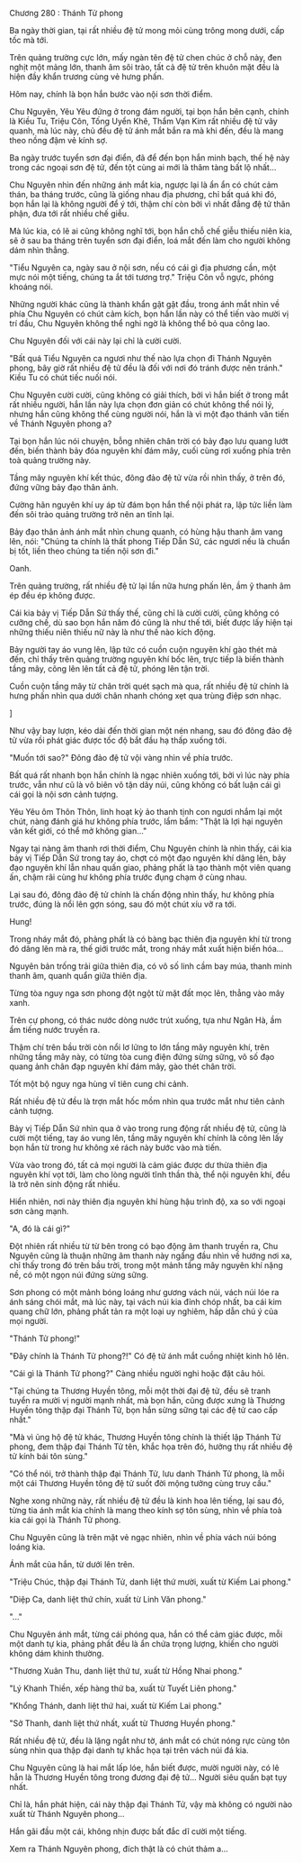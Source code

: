 




Chương 280 : Thánh Tử phong


Ba ngày thời gian, tại rất nhiều đệ tử mong mỏi cùng trông mong dưới, cấp tốc mà tới.

Trên quảng trường cực lớn, mấy ngàn tên đệ tử chen chúc ở chỗ này, đen nghịt một mảng lớn, thanh âm sôi trào, tất cả đệ tử trên khuôn mặt đều là hiện đầy khẩn trương cùng vẻ hưng phấn.

Hôm nay, chính là bọn hắn bước vào nội sơn thời điểm.

Chu Nguyên, Yêu Yêu đứng ở trong đám người, tại bọn hắn bên cạnh, chính là Kiều Tu, Triệu Côn, Tống Uyển Khê, Thẩm Vạn Kim rất nhiều đệ tử vây quanh, mà lúc này, chủ đều đệ tử ánh mắt bắn ra mà khi đến, đều là mang theo nồng đậm vẻ kính sợ.

Ba ngày trước tuyển sơn đại điển, đã để đến bọn hắn minh bạch, thế hệ này trong các ngoại sơn đệ tử, đến tột cùng ai mới là thâm tàng bất lộ nhất...

Chu Nguyên nhìn đến những ánh mắt kia, ngược lại là ẩn ẩn có chút cảm thán, ba tháng trước, cũng là giống nhau địa phương, chỉ bất quá khi đó, bọn hắn lại là không người để ý tới, thậm chí còn bởi vì nhất đẳng đệ tử thân phận, đưa tới rất nhiều chế giễu.

Mà lúc kia, có lẽ ai cũng không nghĩ tới, bọn hắn chỗ chế giễu thiếu niên kia, sẽ ở sau ba tháng trên tuyển sơn đại điển, loá mắt đến làm cho người không dám nhìn thẳng.

"Tiểu Nguyên ca, ngày sau ở nội sơn, nếu có cái gì địa phương cần, một mực nói một tiếng, chúng ta ắt tới tương trợ." Triệu Côn vỗ ngực, phóng khoáng nói.

Những người khác cũng là thành khẩn gật gật đầu, trong ánh mắt nhìn về phía Chu Nguyên có chút cảm kích, bọn hắn lần này có thể tiến vào mười vị trí đầu, Chu Nguyên không thể nghi ngờ là không thể bỏ qua công lao.

Chu Nguyên đối với cái này lại chỉ là cười cười.

"Bất quá Tiểu Nguyên ca ngươi như thế nào lựa chọn đi Thánh Nguyên phong, bây giờ rất nhiều đệ tử đều là đối với nơi đó tránh được nên tránh." Kiều Tu có chút tiếc nuối nói.

Chu Nguyên cười cười, cũng không có giải thích, bởi vì hắn biết ở trong mắt rất nhiều người, hắn lần này lựa chọn đơn giản có chút không thể nói lý, nhưng hắn cũng không thể cùng người nói, hắn là vì một đạo thánh văn tiến về Thánh Nguyên phong a?

Tại bọn hắn lúc nói chuyện, bỗng nhiên chân trời có bảy đạo lưu quang lướt đến, biến thành bảy đóa nguyên khí đám mây, cuối cùng rơi xuống phía trên toà quảng trường này.

Tầng mây nguyên khí kết thúc, đông đảo đệ tử vừa rồi nhìn thấy, ở trên đó, đứng vững bảy đạo thân ảnh.

Cường hãn nguyên khí uy áp từ đám bọn hắn thể nội phát ra, lập tức liền làm đến sôi trào quảng trường trở nên an tĩnh lại.

Bảy đạo thân ảnh ánh mắt nhìn chung quanh, có hùng hậu thanh âm vang lên, nói: "Chúng ta chính là thất phong Tiếp Dẫn Sứ, các ngươi nếu là chuẩn bị tốt, liền theo chúng ta tiến nội sơn đi."

Oanh.

Trên quảng trường, rất nhiều đệ tử lại lần nữa hưng phấn lên, ầm ỹ thanh âm ép đều ép không được.

Cái kia bảy vị Tiếp Dẫn Sứ thấy thế, cũng chỉ là cười cười, cũng không có cưỡng chế, dù sao bọn hắn năm đó cũng là như thế tới, biết được lấy hiện tại những thiếu niên thiếu nữ này là như thế nào kích động.

Bảy người tay áo vung lên, lập tức có cuồn cuộn nguyên khí gào thét mà đến, chỉ thấy trên quảng trường nguyên khí bốc lên, trực tiếp là biến thành tầng mây, cõng lên lên tất cả đệ tử, phóng lên tận trời.

Cuồn cuộn tầng mây từ chân trời quét sạch mà qua, rất nhiều đệ tử chính là hưng phấn nhìn qua dưới chân nhanh chóng xẹt qua trùng điệp sơn nhạc.

]

Như vậy bay lượn, kéo dài đến thời gian một nén nhang, sau đó đông đảo đệ tử vừa rồi phát giác được tốc độ bắt đầu hạ thấp xuống tới.

"Muốn tới sao?" Đông đảo đệ tử vội vàng nhìn về phía trước.

Bất quá rất nhanh bọn hắn chính là ngạc nhiên xuống tới, bởi vì lúc này phía trước, vẫn như cũ là vô biên vô tận dãy núi, cũng không có bất luận cái gì cái gọi là nội sơn cảnh tượng.

Yêu Yêu ôm Thôn Thôn, linh hoạt kỳ ảo thanh tịnh con ngươi nhắm lại một chút, nàng đánh giá hư không phía trước, lẩm bẩm: "Thật là lợi hại nguyên văn kết giới, có thể mở không gian..."

Ngay tại nàng âm thanh rơi thời điểm, Chu Nguyên chính là nhìn thấy, cái kia bảy vị Tiếp Dẫn Sứ trong tay áo, chợt có một đạo nguyên khí dâng lên, bảy đạo nguyên khí lẫn nhau quấn giao, phảng phất là tạo thành một viên quang ấn, chậm rãi cùng hư không phía trước đụng chạm ở cùng nhau.

Lại sau đó, đông đảo đệ tử chính là chấn động nhìn thấy, hư không phía trước, đúng là nổi lên gợn sóng, sau đó một chút xíu vỡ ra tới.

Hung!

Trong nháy mắt đó, phảng phất là có bàng bạc thiên địa nguyên khí từ trong đó dâng lên mà ra, thế giới trước mắt, trong nháy mắt xuất hiện biến hóa...

Nguyên bản trống trải giữa thiên địa, có vô số linh cầm bay múa, thanh minh thanh âm, quanh quẩn giữa thiên địa.

Từng tòa nguy nga sơn phong đột ngột từ mặt đất mọc lên, thẳng vào mây xanh.

Trên cự phong, có thác nước dòng nước trút xuống, tựa như Ngân Hà, ầm ầm tiếng nước truyền ra.

Thậm chí trên bầu trời còn nổi lơ lửng to lớn tầng mây nguyên khí, trên những tầng mây này, có từng tòa cung điện đứng sừng sững, vô số đạo quang ảnh chân đạp nguyên khí đám mây, gào thét chân trời.

Tốt một bộ nguy nga hùng vĩ tiên cung chi cảnh.

Rất nhiều đệ tử đều là trợn mắt hốc mồm nhìn qua trước mắt như tiên cảnh cảnh tượng.

Bảy vị Tiếp Dẫn Sứ nhìn qua ở vào trong rung động rất nhiều đệ tử, cũng là cười một tiếng, tay áo vung lên, tầng mây nguyên khí chính là cõng lên lấy bọn hắn từ trong hư không xé rách này bước vào mà tiến.

Vừa vào trong đó, tất cả mọi người là cảm giác được dư thừa thiên địa nguyên khí vọt tới, làm cho lòng người tĩnh thần thà, thể nội nguyên khí, đều là trở nên sinh động rất nhiều.

Hiển nhiên, nơi này thiên địa nguyên khí hùng hậu trình độ, xa so với ngoại sơn càng mạnh.

"A, đó là cái gì?"

Đột nhiên rất nhiều từ từ bên trong có bạo động âm thanh truyền ra, Chu Nguyên cũng là thuận những âm thanh này ngẩng đầu nhìn về hướng nơi xa, chỉ thấy trong đó trên bầu trời, trong một mảnh tầng mây nguyên khí nặng nề, có một ngọn núi đứng sừng sững.

Sơn phong có một mảnh bóng loáng như gương vách núi, vách núi lóe ra ánh sáng chói mắt, mà lúc này, tại vách núi kia đỉnh chóp nhất, ba cái kim quang chữ lớn, phảng phất tản ra một loại uy nghiêm, hấp dẫn chú ý của mọi người.

"Thánh Tử phong!"

"Đây chính là Thánh Tử phong?!" Có đệ tử ánh mắt cuồng nhiệt kinh hô lên.

"Cái gì là Thánh Tử phong?" Càng nhiều người nghi hoặc đặt câu hỏi.

"Tại chúng ta Thương Huyền tông, mỗi một thời đại đệ tử, đều sẽ tranh tuyển ra mười vị người mạnh nhất, mà bọn hắn, cũng được xưng là Thương Huyền tông thập đại Thánh Tử, bọn hắn sừng sững tại các đệ tử cao cấp nhất."

"Mà vì ủng hộ đệ tử khác, Thương Huyền tông chính là thiết lập Thánh Tử phong, đem thập đại Thánh Tử tên, khắc họa trên đó, hưởng thụ rất nhiều đệ tử kính bái tôn sùng."

"Có thể nói, trở thành thập đại Thánh Tử, lưu danh Thánh Tử phong, là mỗi một cái Thương Huyền tông đệ tử suốt đời mộng tưởng cùng truy cầu."

Nghe xong những này, rất nhiều đệ tử đều là kinh hoa lên tiếng, lại sau đó, từng tia ánh mắt kia chính là mang theo kính sợ tôn sùng, nhìn về phía toà kia cái gọi là Thánh Tử phong.

Chu Nguyên cũng là trên mặt vẻ ngạc nhiên, nhìn về phía vách núi bóng loáng kia.

Ánh mắt của hắn, từ dưới lên trên.

"Triệu Chúc, thập đại Thánh Tử, danh liệt thứ mười, xuất từ Kiếm Lai phong."

"Diệp Ca, danh liệt thứ chín, xuất từ Linh Văn phong."

"..."

Chu Nguyên ánh mắt, từng cái phóng qua, hắn có thể cảm giác được, mỗi một danh tự kia, phảng phất đều là ẩn chứa trọng lượng, khiến cho người không dám khinh thường.

"Thương Xuân Thu, danh liệt thứ tư, xuất từ Hồng Nhai phong."

"Lý Khanh Thiền, xếp hàng thứ ba, xuất từ Tuyết Liên phong."

"Khổng Thánh, danh liệt thứ hai, xuất từ Kiếm Lai phong."

"Sở Thanh, danh liệt thứ nhất, xuất từ Thương Huyền phong."

Rất nhiều đệ tử, đều là lặng ngắt như tờ, ánh mắt có chút nóng rực cùng tôn sùng nhìn qua thập đại danh tự khắc họa tại trên vách núi đá kia.

Chu Nguyên cũng là hai mắt lấp lóe, hắn biết được, mười người này, có lẽ hẳn là Thương Huyền tông trong đương đại đệ tử... Người siêu quần bạt tụy nhất.

Chỉ là, hắn phát hiện, cái này thập đại Thánh Tử, vậy mà không có người nào xuất từ Thánh Nguyên phong...

Hắn gãi đầu một cái, không nhịn được bất đắc dĩ cười một tiếng.

Xem ra Thánh Nguyên phong, đích thật là có chút thảm a...





